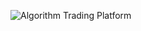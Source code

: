![Algorithm Trading Platform ](https://github.com/user-attachments/assets/acd30714-c36b-4c6a-ae73-4d905f036b44)

